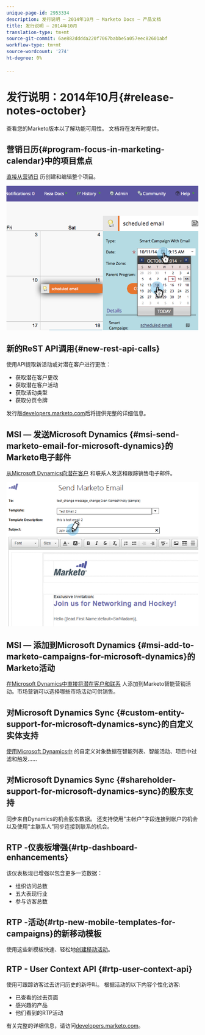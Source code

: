 ```yaml
---
unique-page-id: 2953334
description: 发行说明 — 2014年10月 — Marketo Docs — 产品文档
title: 发行说明 — 2014年10月
translation-type: tm+mt
source-git-commit: 6ae882dddda220f7067babbe5a057eec82601abf
workflow-type: tm+mt
source-wordcount: '274'
ht-degree: 0%

---
```



# 发行说明：2014年10月{#release-notes-october}

查看您的Marketo版本以了解功能可用性。 文档将在发布时提供。

## 营销日历{#program-focus-in-marketing-calendar}中的项目焦点

[直接从营销日](../../product-docs/core-marketo-concepts/marketing-calendar/understanding-the-calendar/understand-enable-program-focus.md) 历创建和编辑整个项目。

![](assets/image2014-10-20-11-3a48-3a51.png)

## 新的ReST API调用{#new-rest-api-calls}

使用API提取新活动或对潜在客户进行更改：

* 获取潜在客户更改
* 获取潜在客户活动
* 获取活动类型
* 获取分页令牌

发行版[developers.marketo.com](https://developers.marketo.com/documentation/rest/)后将提供完整的详细信息。

## MSI — 发送Microsoft Dynamics {#msi-send-marketo-email-for-microsoft-dynamics}的Marketo电子邮件

[从Microsoft Dynamics向潜在客户](../../product-docs/marketo-sales-insight/msi-for-microsoft-dynamics/setting-up-and-using/send-a-marketo-sales-email-from-microsoft-dynamics.md) 和联系人发送和跟踪销售电子邮件。

![](assets/image2014-10-20-11-3a49-3a25.png)

## MSI — 添加到Microsoft Dynamics {#msi-add-to-marketo-campaigns-for-microsoft-dynamics}的Marketo活动

[在Microsoft Dynamics中直接将潜在客户和联系](../../product-docs/marketo-sales-insight/msi-for-microsoft-dynamics/setting-up-and-using/add-a-lead-contact-to-a-marketo-campaign-from-microsoft-dynamics.md) 人添加到Marketo智能营销活动。市场营销可以选择哪些市场活动可供销售。

## 对Microsoft Dynamics Sync {#custom-entity-support-for-microsoft-dynamics-sync}的自定义实体支持

[使用Microsoft Dynamics中](../../product-docs/crm-sync/microsoft-dynamics-sync/microsoft-dynamics-sync-details/microsoft-dynamics-sync-custom-entity-sync/enable-sync-for-a-custom-entity.md) 的自定义对象数据在智能列表、智能活动、项目中过滤和触发……

## 对Microsoft Dynamics Sync {#shareholder-support-for-microsoft-dynamics-sync}的股东支持

同步来自Dynamics的机会股东数据。 还支持使用“主帐户”字段连接到帐户的机会以及使用“主联系人”同步连接到联系的机会。

## RTP -仪表板增强{#rtp-dashboard-enhancements}

该仪表板现已增强以包含更多一览数据：

* 组织访问总数
* 五大表现行业
* 参与访客总数

## RTP -活动{#rtp-new-mobile-templates-for-campaigns}的新移动模板

使用这些新模板快速、轻松地[创建移动活动](../../product-docs/web-personalization/using-templates/using-templates-to-create-web-campaigns.md)。

## RTP - User Context API {#rtp-user-context-api}

使用可跟踪访客过去访问历史的新呼叫。 根据活动的以下内容个性化访客:

* 已查看的过去页面
* 感兴趣的产品
* 他们看到的RTP活动

有关完整的详细信息，请访问[developers.marketo.com](https://developers.marketo.com/documentation/websites/rtp-js-api/)。

